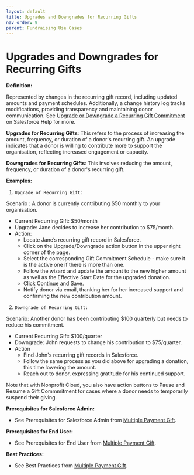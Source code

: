 ```yaml
---
layout: default
title: Upgrades and Downgrades for Recurring Gifts
nav_order: 9
parent: Fundraising Use Cases
---
```


# Upgrades and Downgrades for Recurring Gifts


**Definition:**

Represented by changes in the recurring gift record, including updated amounts and payment schedules. Additionally, a change history log tracks modifications, providing transparency and maintaining donor communication. See [Upgrade or Downgrade a Recurring Gift Commitment](https://help.salesforce.com/s/articleView?id=sfdo.npc_fr_upgrade_downgrade_recurring_gift_commitment.htm&type=5) on Salesforce Help for more.

**Upgrades for Recurring Gifts**: This refers to the process of increasing the amount, frequency, or duration of a donor's recurring gift. An upgrade indicates that a donor is willing to contribute more to support the organisation, reflecting increased engagement or capacity.

**Downgrades for Recurring Gifts**: This involves reducing the amount, frequency, or duration of a donor's recurring gift.

**Examples:**


1.     Upgrade of Recurring Gift:
Scenario : A donor is currently contributing $50 monthly to your organisation.
* Current Recurring Gift: $50/month
* Upgrade: Jane decides to increase her contribution to $75/month.
* Action:
    * Locate Jane’s recurring gift record in Salesforce.
    * Click on the Upgrade/Downgrade action button in the upper right corner of the page.
    * Select the corresponding Gift Commitment Schedule - make sure it is the active one if there is more than one.
    * Follow the wizard and update the amount to the new higher amount as well as the Effective Start Date for the upgraded donation.
    * Click Continue and Save.
    * Notify donor via email, thanking her for her increased support and confirming the new contribution amount. 
2.     Downgrade of Recurring Gift:
Scenario: Another donor has been contributing $100 quarterly but needs to reduce his commitment.
* Current Recurring Gift: $100/quarter
* Downgrade: John requests to change his contribution to $75/quarter.
* Action
    * Find John's recurring gift records in Salesforce.
    * Follow the same process as you did above for upgrading a donation, this time lowering the amount.
    * Reach out to donor, expressing gratitude for his continued support.

 Note that with Nonprofit Cloud, you also have action buttons to Pause and Resume a Gift Commmitment for cases where a donor needs to temporarily suspend their giving.

**Prerequisites for Salesforce Admin:**

* See Prerequisites for Salesforce Admin from [Multiple Payment Gift](use-cases-multiple-payment-gift.md).

**Prerequisites for End User:**

* See Prerequisites for End User from [Multiple Payment Gift](use-cases-multiple-payment-gift.md).

**Best Practices:**

* See Best Practices from [Multiple Payment Gift](use-cases-multiple-payment-gift.md).

